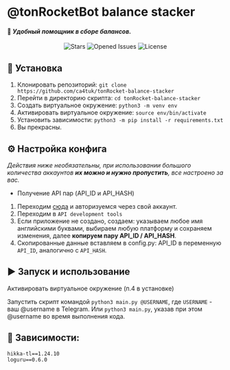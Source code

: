 # @tonRocketBot balance stacker
#### 💎 _Удобный помощник в сборе балансов._

<div align="center">

![Stars](https://img.shields.io/github/stars/ca4tuk/tonRocket-balance-stacker)
![Opened Issues](https://img.shields.io/github/issues-raw/ca4tuk/tonRocket-balance-stacker)
![License](https://img.shields.io/github/license/ca4tuk/tonRocket-balance-stacker)

</div>

## 🔨 Установка
1. Клонировать репозиторий: ``git clone https://github.com/ca4tuk/tonRocket-balance-stacker``
2. Перейти в директорию скрипта: ``cd tonRocket-balance-stacker``
3. Создать виртуальное окружение: ``python3 -m venv env``
4. Активировать виртуальное окружение: ``source env/bin/activate``
5. Установить зависимости: ``python3 -m pip install -r requirements.txt``
6. Вы прекрасны.

## ⚙️ Настройка конфига
_Действия ниже необязательны, при использовании большого количества аккаунтов <b>их можно и нужно пропустить</b>, все 
настроено за вас._
- Получение API пар (API_ID и API_HASH)
1. Переходим <a href="https:/my.telegram.org">сюда</a> и авторизуемся через свой аккаунт.
2. Переходим в `API development tools`
3. Если приложение не создано, создаем: указываем любое имя английскими буквами, выбираем любую платформу и 
   сохраняем изменения, далее <b>копируем пару API_ID / API_HASH</b>.
4. Скопированные данные вставляем в config.py: API_ID в переменную `API_ID`, аналогично с `API_HASH`.

## ▶️ Запуск и использование
Активировать виртуальное окружение (п.4 в установке)

Запустить скрипт командой `python3 main.py @USERNAME`, где `USERNAME` - ваш @username в Telegram.
Или `python3 main.py`, указав при этом @username во время выполнения кода.

## 📝 Зависимости:
```
hikka-tl==1.24.10
loguru==0.6.0
```
